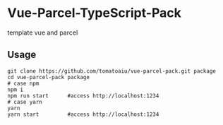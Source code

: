 # Vue-Parcel-TypeScript-Pack
template vue and parcel
## Usage
```
git clone https://github.com/tomatoaiu/vue-parcel-pack.git package
cd vue-parcel-pack package
# case npm
npm i
npm run start      #access http://localhost:1234
# case yarn
yarn
yarn start         #access http://localhost:1234
```
